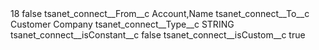 <?xml version="1.0" encoding="UTF-8"?>
<CustomMetadata xmlns="http://soap.sforce.com/2006/04/metadata" xmlns:xsi="http://www.w3.org/2001/XMLSchema-instance" xmlns:xsd="http://www.w3.org/2001/XMLSchema">
    <label>18</label>
    <protected>false</protected>
    <values>
        <field>tsanet_connect__From__c</field>
        <value xsi:type="xsd:string">Account,Name</value>
    </values>
    <values>
        <field>tsanet_connect__To__c</field>
        <value xsi:type="xsd:string">Customer Company</value>
    </values>
    <values>
        <field>tsanet_connect__Type__c</field>
        <value xsi:type="xsd:string">STRING</value>
    </values>
    <values>
        <field>tsanet_connect__isConstant__c</field>
        <value xsi:type="xsd:boolean">false</value>
    </values>
    <values>
        <field>tsanet_connect__isCustom__c</field>
        <value xsi:type="xsd:boolean">true</value>
    </values>
</CustomMetadata>
